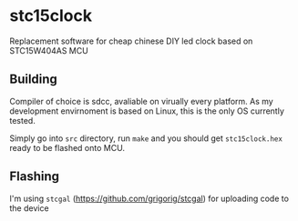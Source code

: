 # stc15clock

Replacement software for cheap chinese DIY led clock based on STC15W404AS MCU

## Building

Compiler of choice is sdcc, avaliable on virually every platform. As my development envirnoment is based on Linux, this is the only OS currently tested.

Simply go into `src` directory, run `make` and you should get `stc15clock.hex` ready to be flashed onto MCU.

## Flashing

I'm using `stcgal` (https://github.com/grigorig/stcgal) for uploading code to the device
